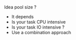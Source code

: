 Idea pool size ?
- It depends
- Is your task CPU intensive
- Is your task IO intensive ?
- Use a combination approach